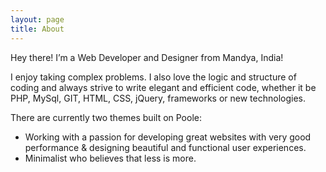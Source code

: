 ```yaml
---
layout: page
title: About
---
```


<p class="message">
  Hey there! I’m a Web Developer and Designer from Mandya, India!
</p>

 I enjoy taking complex problems. I also love the logic and structure of coding and always strive to write elegant and efficient code, whether it be PHP, MySql, GIT, HTML, CSS, jQuery, frameworks or new technologies. 

There are currently two themes built on Poole:

*  Working with a passion for developing great websites with very good performance & designing beautiful and functional user experiences.
*  Minimalist who believes that less is more.

<!-- Learn more and contribute on [GitHub](https://github.com/poole).
 
## Setup

Some fun facts about the setup of this project include:

* Built for [Jekyll](http://jekyllrb.com)
* Developed on GitHub and hosted for free on [GitHub Pages](https://pages.github.com)
* Coded with [Sublime Text 2](http://sublimetext.org), an amazing code editor
* Designed and developed while listening to music like [Blood Bros Trilogy](https://soundcloud.com/maddecent/sets/blood-bros-series)

Have questions or suggestions? Feel free to [open an issue on GitHub](https://github.com/poole/issues/new) or [ask me on Twitter](https://twitter.com/mdo).

Thanks for reading!-->